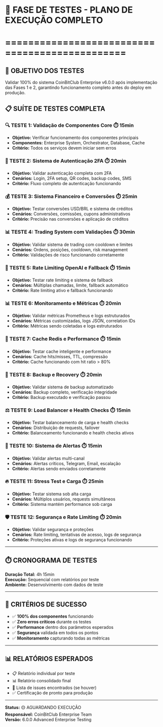 # 🧪 FASE DE TESTES - PLANO DE EXECUÇÃO COMPLETO
# ===============================================

## 🎯 **OBJETIVO DOS TESTES**
Validar 100% do sistema CoinBitClub Enterprise v6.0.0 após implementação das Fases 1 e 2, garantindo funcionamento completo antes do deploy em produção.

## 📋 **SUÍTE DE TESTES COMPLETA**

### **🔍 TESTE 1: Validação de Componentes Core** ⏱️ 15min
- **Objetivo:** Verificar funcionamento dos componentes principais
- **Componentes:** Enterprise System, Orchestrator, Database, Cache
- **Critério:** Todos os serviços devem iniciar sem erros

### **🔐 TESTE 2: Sistema de Autenticação 2FA** ⏱️ 20min
- **Objetivo:** Validar autenticação completa com 2FA
- **Cenários:** Login, 2FA setup, QR codes, backup codes, SMS
- **Critério:** Fluxo completo de autenticação funcionando

### **💰 TESTE 3: Sistema Financeiro e Conversões** ⏱️ 25min
- **Objetivo:** Testar conversões USD/BRL e sistema de créditos
- **Cenários:** Conversões, comissões, cupons administrativos
- **Critério:** Precisão nas conversões e aplicação de créditos

### **📊 TESTE 4: Trading System com Validações** ⏱️ 30min
- **Objetivo:** Validar sistema de trading com cooldown e limites
- **Cenários:** Ordens, posições, cooldown, risk management
- **Critério:** Validações de risco funcionando corretamente

### **🤖 TESTE 5: Rate Limiting OpenAI e Fallback** ⏱️ 15min
- **Objetivo:** Testar rate limiting e sistema de fallback
- **Cenários:** Múltiplas chamadas, limite, fallback automático
- **Critério:** Rate limiting ativo e fallback funcionando

### **📊 TESTE 6: Monitoramento e Métricas** ⏱️ 20min
- **Objetivo:** Validar métricas Prometheus e logs estruturados
- **Cenários:** Métricas customizadas, logs JSON, correlation IDs
- **Critério:** Métricas sendo coletadas e logs estruturados

### **🔄 TESTE 7: Cache Redis e Performance** ⏱️ 15min
- **Objetivo:** Testar cache inteligente e performance
- **Cenários:** Cache hits/misses, TTL, compressão
- **Critério:** Cache funcionando com hit ratio > 80%

### **💾 TESTE 8: Backup e Recovery** ⏱️ 20min
- **Objetivo:** Validar sistema de backup automatizado
- **Cenários:** Backup completo, verificação integridade
- **Critério:** Backup executado e verificação passou

### **⚖️ TESTE 9: Load Balancer e Health Checks** ⏱️ 15min
- **Objetivo:** Testar balanceamento de carga e health checks
- **Cenários:** Distribuição de requests, failover
- **Critério:** Balanceamento funcionando e health checks ativos

### **🚨 TESTE 10: Sistema de Alertas** ⏱️ 15min
- **Objetivo:** Validar alertas multi-canal
- **Cenários:** Alertas críticos, Telegram, Email, escalação
- **Critério:** Alertas sendo enviados corretamente

### **🔥 TESTE 11: Stress Test e Carga** ⏱️ 25min
- **Objetivo:** Testar sistema sob alta carga
- **Cenários:** Múltiplos usuários, requests simultâneos
- **Critério:** Sistema mantém performance sob carga

### **🛡️ TESTE 12: Segurança e Rate Limiting** ⏱️ 20min
- **Objetivo:** Validar segurança e proteções
- **Cenários:** Rate limiting, tentativas de acesso, logs de segurança
- **Critério:** Proteções ativas e logs de segurança funcionando

---

## ⏱️ **CRONOGRAMA DE TESTES**
**Duração Total:** 4h 15min  
**Execução:** Sequencial com relatórios por teste  
**Ambiente:** Desenvolvimento com dados de teste  

---

## 🎯 **CRITÉRIOS DE SUCESSO**
- ✅ **100% dos componentes** funcionando
- ✅ **Zero erros críticos** durante os testes
- ✅ **Performance** dentro dos parâmetros esperados
- ✅ **Segurança** validada em todos os pontos
- ✅ **Monitoramento** capturando todas as métricas

---

## 📊 **RELATÓRIOS ESPERADOS**
- 📋 Relatório individual por teste
- 📊 Relatório consolidado final
- 🚨 Lista de issues encontrados (se houver)
- ✅ Certificação de pronto para produção

---

**Status:** 🟡 AGUARDANDO EXECUÇÃO  
**Responsável:** CoinBitClub Enterprise Team  
**Versão:** 6.0.0 Advanced Enterprise Testing
